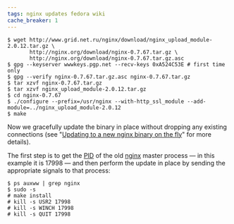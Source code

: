 ```yaml
---
tags: nginx updates fedora wiki
cache_breaker: 1
---
```


```shell
$ wget http://www.grid.net.ru/nginx/download/nginx_upload_module-2.0.12.tar.gz \
       http://nginx.org/download/nginx-0.7.67.tar.gz \
       http://nginx.org/download/nginx-0.7.67.tar.gz.asc
$ gpg --keyserver wwwkeys.pgp.net --recv-keys 0xA524C53E # first time only
$ gpg --verify nginx-0.7.67.tar.gz.asc nginx-0.7.67.tar.gz
$ tar xzvf nginx-0.7.67.tar.gz
$ tar xzvf nginx_upload_module-2.0.12.tar.gz
$ cd nginx-0.7.67
$ ./configure --prefix=/usr/nginx --with-http_ssl_module --add-module=../nginx_upload_module-2.0.12
$ make
```

Now we gracefully update the binary in place without dropping any existing connections (see "[Updating to a new nginx binary on the fly](/wiki/Updating_to_a_new_nginx_binary_on_the_fly)" for more details).

The first step is to get the [PID](/wiki/PID) of the old [nginx](/wiki/nginx) master process — in this example it is 17998 — and then perform the update in place by sending the appropriate signals to that process:

```shell
$ ps auxww | grep nginx
$ sudo -s
# make install
# kill -s USR2 17998
# kill -s WINCH 17998
# kill -s QUIT 17998
```
